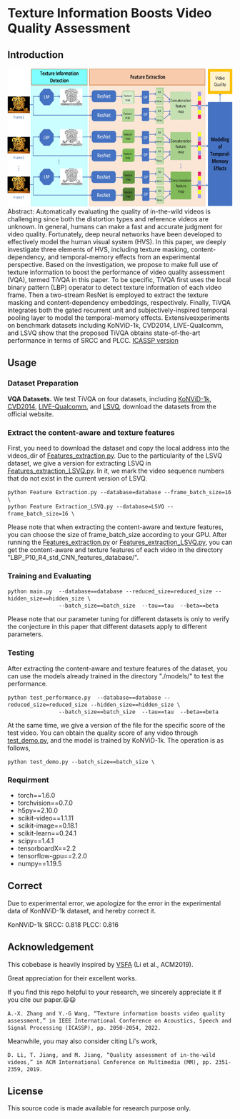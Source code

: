 Texture Information Boosts Video Quality Assessment
===
Introduction
---

<img src="https://github.com/GZHU-DVL/TiVQA/blob/main/Framework.jpg" width="650" height="310" /><br/>
Abstract: Automatically evaluating the quality of in-the-wild videos is challenging since both the distortion types and reference videos are unknown. In general, humans can make a fast and accurate judgment for video quality. Fortunately, deep neural networks have been developed to effectively model the human visual system (HVS). In this paper, we deeply investigate three elements of HVS, including texture masking, content-dependency, and temporal-memory effects from an experimental perspective. Based on the investigation, we propose to make full use of texture information to boost the performance of video quality assessment (VQA), termed TiVQA in this paper. To be specific, TiVQA first uses the local binary pattern (LBP) operator to detect texture information of each video frame. Then a two-stream ResNet is employed to extract the texture masking and content-dependency embeddings, respectively. Finally, TiVQA integrates both the gated recurrent unit and subjectively-inspired temporal pooling layer to model the temporal-memory effects. Extensiveexperiments on benchmark datasets including KoNViD-1k, CVD2014, LIVE-Qualcomm, and LSVQ show that the proposed TiVQA obtains state-of-the-art performance in terms of SRCC and PLCC. [ICASSP version](https://ieeexplore.ieee.org/stamp/stamp.jsp?tp=&arnumber=9747546)

Usage
---
### Dataset Preparation
**VQA Datasets.**
We test TiVQA on four datasets, including [KoNViD-1k](http://database.mmsp-kn.de/konvid-1k-database.html), [CVD2014](https://www.mv.helsinki.fi/home/msjnuuti/CVD2014/), [LIVE-Qualcomm](http://live.ece.utexas.edu/research/incaptureDatabase/index.html), and [LSVQ](https://github.com/baidut/PatchVQ), download the datasets from the official website. 

### Extract the content-aware and texture features
First, you need to download the dataset and copy the local address into the videos_dir of [Features_extraction.py](https://github.com/GZHU-DVL/TiVQA/blob/main/Features_extraction.py). Due to the particularity of the LSVQ dataset, we give a version for extracting LSVQ in [Features_extraction_LSVQ.py](https://github.com/GZHU-DVL/TiVQA/blob/main/Features_extraction_LSVQ.py). In it, we mark the video sequence numbers that do not exist in the current version of LSVQ.

```
python Feature Extraction.py --database=database --frame_batch_size=16 \
python Feature Extraction_LSVQ.py --database=LSVQ --frame_batch_size=16 \
```
Please note that when extracting the content-aware and texture features, you can choose the size of frame_batch_size according to your GPU. After running the [Features_extraction.py](https://github.com/GZHU-DVL/TiVQA/blob/main/Features_extraction.py) or [Features_extraction_LSVQ.py](https://github.com/GZHU-DVL/TiVQA/blob/main/Features_extraction_LSVQ.py), you can get the content-aware and texture features of each video in the directory "LBP_P10_R4_std_CNN_features_database/".

### Training and Evaluating
```
python main.py  --database==database --reduced_size=reduced_size --hidden_size==hidden_size \
                --batch_size==batch_size  --tau==tau  --beta==beta
```
Please note that our parameter tuning for different datasets is only to verify the conjecture in this paper that different datasets apply to different parameters.

### Testing
After extracting the content-aware and texture features of the dataset, you can use the models already trained in the directory "./models/" to test the performance.
```
python test_performance.py  --database==database --reduced_size=reduced_size --hidden_size==hidden_size \
                --batch_size==batch_size  --tau==tau  --beta==beta
```

At the same time, we give a version of the file for the specific score of the test video. You can obtain the quality score of any video through [test_demo.py](https://github.com/GZHU-DVL/TiVQA/blob/main/test_demo.py), and the model is trained by KoNViD-1k. The operation is as follows,
```
python test_demo.py --batch_size==batch_size \
```

### Requirment
* torch==1.6.0
* torchvision==0.7.0
* h5py==2.10.0
* scikit-video==1.1.11
* scikit-image==0.18.1
* scikit-learn==0.24.1
* scipy==1.4.1
* tensorboardX==2.2
* tensorflow-gpu==2.2.0
* numpy==1.19.5

Correct
---
Due to experimental error, we apologize for the error in the experimental data of KonNViD-1k dataset, and hereby correct it.

KonNViD-1k     SRCC: 0.818
               PLCC: 0.816
             
Acknowledgement
---
This cobebase is heavily inspired by [VSFA](https://github.com/lidq92/VSFA) (Li et al., ACM2019).

Great appreciation for their excellent works.

If you find this repo helpful to your research, we sincerely appreciate it if you cite our paper.:smiley::smiley:

```
A.-X. Zhang and Y.-G Wang, “Texture information boosts video quality assessment,” in IEEE International Conference on Acoustics, Speech and Signal Processing (ICASSP), pp. 2050-2054, 2022.
```
Meanwhile, you may also consider citing Li's work,
```
D. Li, T. Jiang, and M. Jiang, “Quality assessment of in-the-wild videos,” in ACM International Conference on Multimedia (MM), pp. 2351-2359, 2019.
```

License
---
This source code is made available for research purpose only.


